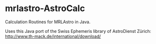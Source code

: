 # mrlastro-AstroCalc

Calculation Routines for MRLAstro in Java.

Uses this Java port of the Swiss Ephemeris library of AstroDienst Zürich: http://www.th-mack.de/international/download/
